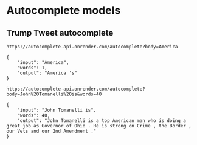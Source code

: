 # Autocomplete models

## Trump Tweet autocomplete

`https://autocomplete-api.onrender.com/autocomplete?body=America`

```
{
    "input": "America",
    "words": 1,
    "output": "America 's"
}
```

`https://autocomplete-api.onrender.com/autocomplete?body=John%20Tomanelli%20is&words=40`

```
{
    "input": "John Tomanelli is",
    "words": 40,
    "output": "John Tomanelli is a top American man who is doing a great job as Governor of Ohio . He is strong on Crime , the Border , our Vets and our 2nd Amendment ."
}
```
